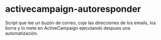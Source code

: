 # activecampaign-autoresponder
Script que lee un buzón de correo, coje las direcciones de los emails, los borra y lo mete en ActiveCampaign ejecutando despues una automatización.
